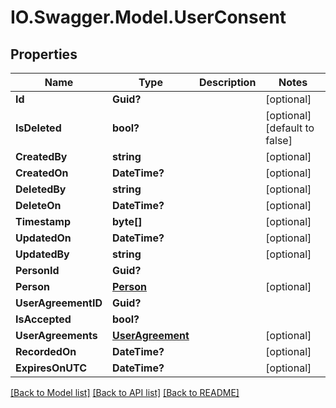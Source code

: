# IO.Swagger.Model.UserConsent
## Properties

Name | Type | Description | Notes
------------ | ------------- | ------------- | -------------
**Id** | **Guid?** |  | [optional] 
**IsDeleted** | **bool?** |  | [optional] [default to false]
**CreatedBy** | **string** |  | [optional] 
**CreatedOn** | **DateTime?** |  | [optional] 
**DeletedBy** | **string** |  | [optional] 
**DeleteOn** | **DateTime?** |  | [optional] 
**Timestamp** | **byte[]** |  | [optional] 
**UpdatedOn** | **DateTime?** |  | [optional] 
**UpdatedBy** | **string** |  | [optional] 
**PersonId** | **Guid?** |  | 
**Person** | [**Person**](Person.md) |  | [optional] 
**UserAgreementID** | **Guid?** |  | 
**IsAccepted** | **bool?** |  | 
**UserAgreements** | [**UserAgreement**](UserAgreement.md) |  | [optional] 
**RecordedOn** | **DateTime?** |  | [optional] 
**ExpiresOnUTC** | **DateTime?** |  | [optional] 

[[Back to Model list]](../README.md#documentation-for-models) [[Back to API list]](../README.md#documentation-for-api-endpoints) [[Back to README]](../README.md)

